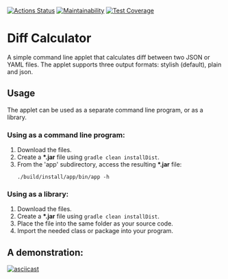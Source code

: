 
[![Actions Status](https://github.com/geoworo/java-project-71/workflows/hexlet-check/badge.svg)](https://github.com/geoworo/java-project-71/actions) [![Maintainability](https://api.codeclimate.com/v1/badges/0cc279d1934371289953/maintainability)](https://codeclimate.com/github/geoworo/java-project-71/maintainability) [![Test Coverage](https://api.codeclimate.com/v1/badges/0cc279d1934371289953/test_coverage)](https://codeclimate.com/github/geoworo/java-project-71/test_coverage)

# Diff Calculator
A simple command line applet that calculates diff between two JSON or YAML files.
The applet supports three output formats: stylish (default), plain and json.

## Usage
The applet can be used as a separate command line program, or as a library. 

### Using as a command line program:
1. Download the files.
2. Create a **\*.jar** file using `gradle clean installDist`.
3. From the 'app' subdirectory, access the resulting **\*.jar** file:
   ```
   ./build/install/app/bin/app -h
   ```
### Using as a library:
1. Download the files.
2. Create a **\*.jar** file using `gradle clean installDist`.
3. Place the file into the same folder as your source code.
4. Import the needed class or package into your program. 

## A demonstration:

[![asciicast](https://asciinema.org/a/ZegbxobPwDC2S8hrhN9ofHOXk.svg)](https://asciinema.org/a/ZegbxobPwDC2S8hrhN9ofHOXk)
